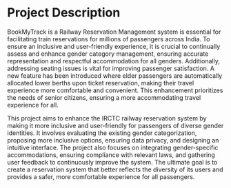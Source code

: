 # Project Description
BookMyTrack is a Railway Reservation Management system is essential for facilitating train reservations for millions of passengers across India. To ensure an inclusive and user-friendly experience, it is crucial to continually assess and enhance gender category management, ensuring accurate representation and respectful accommodation for all genders. Additionally, addressing seating issues is vital for improving passenger satisfaction. A new feature has been introduced where elder passengers are automatically allocated lower berths upon ticket reservation, making their travel experience more comfortable and convenient. This enhancement prioritizes the needs of senior citizens, ensuring a more accommodating travel experience for all.

This project aims to enhance the IRCTC railway reservation system by making it more inclusive and user-friendly for passengers of diverse gender identities. It involves evaluating the existing gender categorization, proposing more inclusive options, ensuring data privacy, and designing an intuitive interface. The project also focuses on integrating gender-specific accommodations, ensuring compliance with relevant laws, and gathering user feedback to continuously improve the system. The ultimate goal is to create a reservation system that better reflects the diversity of its users and provides a safer, more comfortable experience for all passengers.
